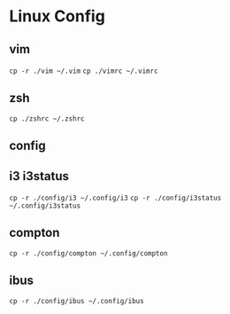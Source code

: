 # Linux Config
## vim
`cp -r ./vim ~/.vim`
`cp ./vimrc ~/.vimrc`

## zsh
`cp ./zshrc ~/.zshrc`

## config 
## i3 i3status
`cp -r ./config/i3 ~/.config/i3`
`cp -r ./config/i3status ~/.config/i3status`
## compton 
`cp -r ./config/compton ~/.config/compton`
## ibus
`cp -r ./config/ibus ~/.config/ibus`

